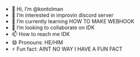 - 👋 Hi, I’m @kontolman
- 👀 I’m interested in improvin discord server
- 🌱 I’m currently learning HOW TO MAKE WEBHOOK
- 💞️ I’m looking to collaborate on IDK
- 📫 How to reach me IDK
- 😄 Pronouns: HE/HIM 
- ⚡ Fun fact: AINT NO WAY I HAVE A FUN FACT

<!---
kontolman/kontolman is a ✨ special ✨ repository because its `README.md` (this file) appears on your GitHub profile.
You can click the Preview link to take a look at your changes.
--->
